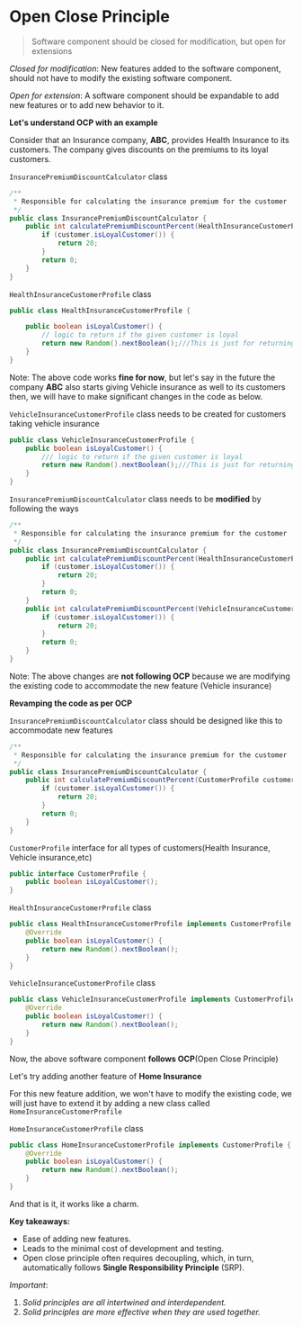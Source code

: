 # Open Close Principle

> Software component should be closed for modification, but open for extensions

*Closed for modification*:
New features added to the software component, should not have to modify the existing software component.

*Open for extension*:
A software component should be expandable to add new features or to add new behavior to it.


**Let's understand OCP with an example**

Consider that an Insurance company, **ABC**, provides Health Insurance to its customers.
The company gives discounts on the premiums to its loyal customers.

`InsurancePremiumDiscountCalculator` class

```java
/**
 * Responsible for calculating the insurance premium for the customer
 */
public class InsurancePremiumDiscountCalculator {
    public int calculatePremiumDiscountPercent(HealthInsuranceCustomerProfile customer) {
        if (customer.isLoyalCustomer()) {
            return 20;
        }
        return 0;
    }
}
```
`HealthInsuranceCustomerProfile` class
```java
public class HealthInsuranceCustomerProfile {

    public boolean isLoyalCustomer() {
        // logic to return if the given customer is loyal
        return new Random().nextBoolean();///This is just for returning true or false randomly
    }
}
```
Note: The above code works **fine for now**, but let's say in the future the company **ABC** also starts giving Vehicle insurance as well to its customers then, we will have to make significant changes in the code as below.

`VehicleInsuranceCustomerProfile` class needs to be created for customers taking vehicle insurance

```java
public class VehicleInsuranceCustomerProfile {
    public boolean isLoyalCustomer() {
        /// logic to return if the given customer is loyal
        return new Random().nextBoolean();///This is just for returning true or false randomly
    }
}
```
`InsurancePremiumDiscountCalculator` class needs to be **modified** by following the ways
```java
/**
 * Responsible for calculating the insurance premium for the customer
 */
public class InsurancePremiumDiscountCalculator {
    public int calculatePremiumDiscountPercent(HealthInsuranceCustomerProfile customer) {
        if (customer.isLoyalCustomer()) {
            return 20;
        }
        return 0;
    }
    public int calculatePremiumDiscountPercent(VehicleInsuranceCustomerProfile customer) {
        if (customer.isLoyalCustomer()) {
            return 20;
        }
        return 0;
    }
}
```
Note: The above changes are **not following OCP** because we are modifying the existing code to accommodate the new feature (Vehicle insurance)

**Revamping the code as per OCP**

`InsurancePremiumDiscountCalculator` class should be designed like this to accommodate new features

```java
/**
 * Responsible for calculating the insurance premium for the customer
 */
public class InsurancePremiumDiscountCalculator {
    public int calculatePremiumDiscountPercent(CustomerProfile customer) {
        if (customer.isLoyalCustomer()) {
            return 20;
        }
        return 0;
    }
}
```
`CustomerProfile` interface for all types of customers(Health Insurance, Vehicle insurance,etc)
```java
public interface CustomerProfile {
    public boolean isLoyalCustomer(); 
}
```
`HealthInsuranceCustomerProfile` class
```java
public class HealthInsuranceCustomerProfile implements CustomerProfile {
    @Override
    public boolean isLoyalCustomer() {
        return new Random().nextBoolean();
    }
}
```

`VehicleInsuranceCustomerProfile` class 

```java
public class VehicleInsuranceCustomerProfile implements CustomerProfile {
    @Override
    public boolean isLoyalCustomer() {
        return new Random().nextBoolean();
    }
}
```
Now, the above software component **follows OCP**(Open Close Principle)

Let's try adding another feature of **Home Insurance**

For this new feature addition, we won't have to modify the existing code, we will just have to extend it by adding a new class called `HomeInsuranceCustomerProfile`

`HomeInsuranceCustomerProfile` class

```java
public class HomeInsuranceCustomerProfile implements CustomerProfile {
    @Override
    public boolean isLoyalCustomer() {
        return new Random().nextBoolean();
    }
}
```
And that is it, it works like a charm.


**Key takeaways:**

- Ease of adding new features.
- Leads to the minimal cost of development and testing.
- Open close principle often requires decoupling, which, in turn, automatically follows **Single Responsibility Principle** (SRP).

_Important_:
1. *Solid principles are all intertwined and interdependent.*
2. *Solid principles are more effective when they are used together.*